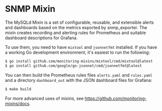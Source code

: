 # SNMP Mixin

The MySQLd Mixin is a set of configurable, reusable, and extensible alerts and
dashboards based on the metrics exported by snmp_exporter. The mixin creates
recording and alerting rules for Prometheus and suitable dashboard descriptions
for Grafana.

To use them, you need to have `mixtool` and `jsonnetfmt` installed. If you
have a working Go development environment, it's easiest to run the following:
```bash
$ go install github.com/monitoring-mixins/mixtool/cmd/mixtool@latest
$ go install github.com/google/go-jsonnet/cmd/jsonnetfmt@latest
```

You can then build the Prometheus rules files `alerts.yaml` and
`rules.yaml` and a directory `dashboard_out` with the JSON dashboard files
for Grafana:
```sh
$ make build
```

For more advanced uses of mixins, see
https://github.com/monitoring-mixins/docs.
